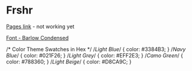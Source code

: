 # Frshr

[Pages link](#) - not working yet

[Font - Barlow Condensed](https://fonts.google.com/specimen/Barlow+Condensed)

/* Color Theme Swatches in Hex */
/*Light Blue*/ { color: #3384B3; }
/*Navy Blue*/ { color: #021F26; }
/*Light Grey*/ { color: #EFF2E3; }
/*Camo Green*/ { color: #788360; }
/*Light Beige*/ { color: #D8CA9C; }


